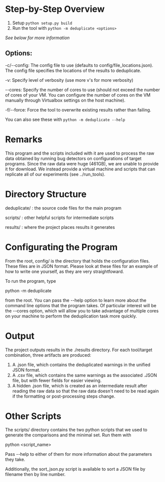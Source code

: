 # Step-by-Step Overview
1. Setup `python setup.py build`
2. Run the tool with `python -m deduplicate <options>`

*See below for more information*


## Options:
-c/--config: The config file to use (defaults to config/file_locations.json). The config file specifies the locations of the results to deduplicate.

-v: Specify level of verbosity (use more v's for more verbosity)

--cores: Specify the number of cores to use (should not exceed the number of cores of your VM. You can configure the number of cores on the VM manually through Virtualbox settings on the host machine).

-f/--force: Force the tool to overwrite existing results rather than failing.

You can also see these with `python -m deduplicate --help`

# Remarks

This program and the scripts included with it are used to process the raw data obtained by running bug detectors on configurations of target programs. Since the raw data were huge (461GB), we are unable to provide it for download. We instead provide a virtual machine and scripts that can replicate all of our experiments (see ../run_tools).

# Directory Structure

deduplicate/ : the source code files for the main program

scripts/ : other helpful scripts for intermediate scripts

results/ : where the project places results it generates

# Configurating the Program

From the root, config/ is the directory that holds the configuration files. These files are in JSON format. Please look at these files for an example of how to write one yourself, as they are very straightfoward.

To run the program, type

python -m deduplicate

from the root. You can pass the --help option to learn more about the command line options that the program takes. Of particular interest will be the --cores option, which will allow you to take advantage of multiple cores on your machine to perform the deduplication task more quickly.

# Output

The project outputs results in the ./results directory. For each tool/target combination, three artifacts are produced:

1. A .json file, which contains the deduplicated warnings in the unified JSON format.
2. A .csv file, which contains the same warnings as the associated .JSON file, but with fewer fields for easier viewing.
3. A hidden .json file, which is created as an intermediate result after reading the raw data so that the raw data doesn't need to be read again if the formatting or post-processing steps change.

# Other Scripts

The scripts/ directory contains the two python scripts that we used to generate the comparisons and the minimal set. Run them with

python <script_name>

Pass --help to either of them for more information about the parameters they take.

Additionally, the sort_json.py script is available to sort a JSON file by filename then by line number. 
